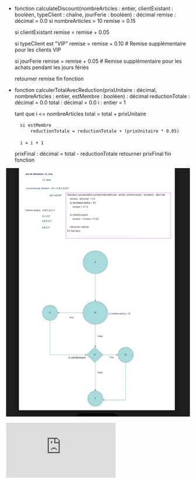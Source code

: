 
+ fonction calculateDiscount(nombreArticles : entier, clientExistant : booléen, typeClient : chaîne, jourFerie : booléen) : décimal
    remise : décimal = 0.0
    si nombreArticles > 10
        remise = 0.15

    si clientExistant
        remise = remise + 0.05

    si typeClient est "VIP"
        remise = remise + 0.10  # Remise supplémentaire pour les clients VIP

    si jourFerie
        remise = remise + 0.05  # Remise supplémentaire pour les achats pendant les jours fériés

    retourner remise
fin fonction

* fonction calculerTotalAvecReduction(prixUnitaire : décimal, nombreArticles : entier, estMembre : booléen) : décimal
    reductionTotale : décimal = 0.0
    total : décimal = 0.0
    i : entier = 1

    tant que i <= nombreArticles
        total = total + prixUnitaire

        si estMembre
            reductionTotale = reductionTotale + (prixUnitaire * 0.05)

        i = i + 1

    prixFinal : décimal = total - reductionTotale
    retourner prixFinal
fin fonction



![](https://github.com/esmailhaidari24/test-par-couverture-d-cision/blob/main/Capture%20d%E2%80%99e%CC%81cran%201403-06-06%20a%CC%80%2021.26.37.png)

![](https://github.com/esmailhaidari24/test-par-couverture-d-cision/blob/main/Untitled%20Diagram-Page-1.drawio%20(1).pdf)
